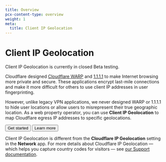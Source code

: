 ```yaml
---
title: Overview
pcx-content-type: overview
weight: 1
meta:
  title: Client IP Geolocation
---
```


# Client IP Geolocation

<Aside type="note">

Client IP Geolocation is currently in closed Beta testing.

</Aside>

Cloudflare designed [Cloudflare WARP](/warp-client/) and [1.1.1.1](/1.1.1.1/) to make Internet browsing more private and secure. These applications encrypt last-mile connections and make it more difficult for others to use client IP addresses in user fingerprinting.

However, unlike legacy VPN applications, we never designed WARP or 1.1.1.1 to hide user locations or allow users to misrepresent their true geographic location. As a web property operator, you can use **Client IP Geolocation** to map Cloudflare egress IP addresses to specific geolocations.

<ButtonGroup>
  <Button type="primary" href="/get-started">Get started</Button>
  <Button type="secondary" href="/about">Learn more</Button>
</ButtonGroup>

<Aside type="note">

Client IP Geolocation is different from the <strong>Cloudflare IP Geolocation</strong> setting in the <strong>Network</strong> app. For more details about Cloudflare IP Geolocation — which helps you capture country codes for visitors — see <a href="https://support.cloudflare.com/hc/articles/200168236">our Support documentation</a>.

</Aside>
